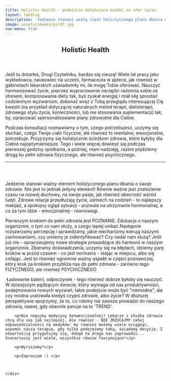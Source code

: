 ```yaml
---
title: Holistic Health - podejście dotykające każdej ze sfer życia.
layout: landing
description: 'Jedzenie stanowi ważną część holistycznego planu dbania o swoje zdrowie. <br>Nie jest to jednak jedyny element!'
image: assets/images/pic07.jpg
nav-menu: true
---
```



<div id="main">


<section id="one">
	<div class="inner">
		<header class="major">
			<h2>Holistic Health</h2>
		</header>
		
		
<p><span class="image left"><img src="{% link assets/images/hhealth0.jpg %}" alt="" /></span>Jeśli tu dotarłeś, Drogi Czytelniku, bardzo się cieszę! Wiele lat pracy jako wykładowca, naukowiec na uczelni, farmaceuta w aptece, jak również w gabinetach lekarskich uświadomiły mi, ile mogę Tobie oferować. Nauczyć harmonizować życie, poprzez wypracowanie narzędzi radzenia sobie ze stresem, komponowania diety tak, byś zyskał energię i miał siłę sprostać codziennym wyzwaniom, dokonać wraz z Tobą przeglądu interesującej Cię kwestii (na przykład dotyczącej naturalnych metod terapii, dietoterapii, zdrowego stylu życia, konieczności, lub nie stosowania suplementacji) tak, by, opracować spersonalizowane plany zdrowotne dla Ciebie.</p>
		
<p>Podczas konsultacji rozmawiamy o tym, czego potrzebujesz, uczymy się słuchać, czego Twoje ciało fizyczne, ale również to mentalne, emocjonalne, potrzebuje. Przyjrzymy się holistycznie ścieżkom zdrowia, które byłyby dla Ciebie najoptymalniejsze. Tego i wiele więcej dowiesz się podczas pierwszej godziny spotkania, a później, mam nadzieję, razem pójdziemy drogą ku pełni zdrowia fizycznego, ale również psychicznego.</p>	

<div style="width:100%;"><hr></div>
		
<div class="box alt">
	<div class="row 50% uniform">
		<div class="4u"><span class="image fit"><a href="https://www.pharmabusters.pl/assets/images/pic08.jpg"><img src="{% link assets/images/pic08.jpg %}" alt="" /></a></span></div>
		<div class="4u"><span class="image fit"><a href="https://www.pharmabusters.pl/assets/images/pic09.jpg"><img src="{% link assets/images/pic09.jpg %}" alt="" /></a></span></div>
		<div class="4u$"><span class="image fit"><a href="https://www.pharmabusters.pl/assets/images/pic10.jpg"><img src="{% link assets/images/pic10.jpg %}" alt="" /></a></span></div>
	</div>
	
<p>&nbsp;</p>
		
<p>Jedzenie stanowi ważny element holistycznego planu dbania o swoje zdrowie. Nie jest to jednak jedyny element! Równie ważne jest znalezienie czasu na rozwój duchowy, na swoje pasje, jak również obecność wśród ludzi. Zdrowe relacje przedłużają życie, uśmiech na codzień - to najlepszy makijaż, a spokojny ogląd sytuacji - pozwala na utrzymanie hormonalnej, a co za tym idzie - emocjonalnej - równowagi.</p>
	
	
		
<p>Pierwszym krokiem do pełni zdrowia jest POZNANIE. Edukacja o naszym organizmie, o tym co nam służy, a czego lepiej unikać.Następnie rozszerzamy percepcję i sprawdzamy, jakie mechanizmy kierują naszymi zachowaniami, czy umiemy je zidentyfikować? Czy nadal nam służą? Jeśli już nie - opracowujemy nowe strategie prowadzące do harmonii w naszym organizmie. Zbieramy doświadczenia, uczymy się na błędach, idziemy parę kroków w przód czasem - co jest normalne - stając w miejscu, albo się cofając. Jest to również ogromnie ważny aspekt w części poznawczej, który krok za krokiem przybliża nas do pełni zdrowia - zarówno tego FIZYCZNEGO, ale również PSYCHICZNEGO
</p>
		

		
<p><span class="image right"><img src="{% link assets/images/pic09.jpg %}" alt="" /></span> Ładowanie baterii, odpoczynek - tego również dobrze byłoby się nauczyć. W dzisiejszym pędzącym świecie, który wymaga od nas produktywności, podejmowania nowych wyzwań, takie podejście może być "niemodne", ale czy modna uratowała kiedyś czyjeś zdrowie, albo życie? W dłuższej perspektywie spojrzymy, że to, co robimy nie zawsze prowadzi do naszego zdrowia, nawet, gdy obecnie panuje na to 'TREND'.</p>
	
		

        <p>Nie negujmy medycyny konwencjonalnej! Lekarze i służba zdrowia chcą dla nas jak najlepiej. Ale również - NIE ZRZUCAJMY całej odpowiedzialności na medyków: my również możemy wiele osiągnąć, wspomóc naszą terapię, gdy tylko podejmiemy taką, świadomą decyzję. Z otwartością przygotujmy się, dokąd ta droga nas zaprowadzi... Scenariuszy jest wiele, wszystkie równie fascynujące!</p>

        <p>Wyruszamy?</p>

        <p>Zapraszam :) </p>
       


	</div>
</section>




<!--


<section id="two" class="spotlights">
	<section>
		<a href="generic.html" class="image">
			<img src="{% link assets/images/pic08.jpg %}" alt="" data-position="center center" />
		</a>
		<div class="content">
			<div class="inner">
				<header class="major">
					<h3>Orci maecenas</h3>
				</header>
				<p>Nullam et orci eu lorem consequat tincidunt vivamus et sagittis magna sed nunc rhoncus condimentum sem. In efficitur ligula tate urna. Maecenas massa sed magna lacinia magna pellentesque lorem ipsum dolor. Nullam et orci eu lorem consequat tincidunt. Vivamus et sagittis tempus.</p>
				<ul class="actions">
					<li><a href="generic.html" class="button">Learn more</a></li>
				</ul>
			</div>
		</div>
	</section>
	<section>
		<a href="generic.html" class="image">
			<img src="{% link assets/images/pic09.jpg %}" alt="" data-position="top center" />
		</a>
		<div class="content">
			<div class="inner">
				<header class="major">
					<h3>Rhoncus magna</h3>
				</header>
				<p>Nullam et orci eu lorem consequat tincidunt vivamus et sagittis magna sed nunc rhoncus condimentum sem. In efficitur ligula tate urna. Maecenas massa sed magna lacinia magna pellentesque lorem ipsum dolor. Nullam et orci eu lorem consequat tincidunt. Vivamus et sagittis tempus.</p>
				<ul class="actions">
					<li><a href="generic.html" class="button">Learn more</a></li>
				</ul>
			</div>
		</div>
	</section>
	<section>
		<a href="generic.html" class="image">
			<img src="{% link assets/images/pic10.jpg %}" alt="" data-position="25% 25%" />
		</a>
		<div class="content">
			<div class="inner">
				<header class="major">
					<h3>Sed nunc ligula</h3>
				</header>
				<p>Nullam et orci eu lorem consequat tincidunt vivamus et sagittis magna sed nunc rhoncus condimentum sem. In efficitur ligula tate urna. Maecenas massa sed magna lacinia magna pellentesque lorem ipsum dolor. Nullam et orci eu lorem consequat tincidunt. Vivamus et sagittis tempus.</p>
				<ul class="actions">
					<li><a href="generic.html" class="button">Learn more</a></li>
				</ul>
			</div>
		</div>
	</section>
</section>

<section id="three">
	<div class="inner">
		<header class="major">
			<h2>Massa libero</h2>
		</header>
		<p>Nullam et orci eu lorem consequat tincidunt vivamus et sagittis libero. Mauris aliquet magna magna sed nunc rhoncus pharetra. Pellentesque condimentum sem. In efficitur ligula tate urna. Maecenas laoreet massa vel lacinia pellentesque lorem ipsum dolor. Nullam et orci eu lorem consequat tincidunt. Vivamus et sagittis libero. Mauris aliquet magna magna sed nunc rhoncus amet pharetra et feugiat tempus.</p>
		<ul class="actions">
			<li><a href="generic.html" class="button next">Get Started</a></li>
		</ul>
	</div>
</section>


-->

</div>
